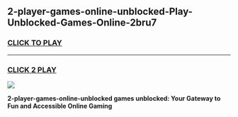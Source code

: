
## 2-player-games-online-unblocked-Play-Unblocked-Games-Online-2bru7
<h3>
<a href="https://premium76.site?title=2-player-games-online-unblocked&ref=25A">CLICK TO PLAY</a></h3>
<hr>

<h3>
<a href="https://premium76.site?title=2-player-games-online-unblocked&ref=25A">CLICK 2 PLAY</a>
  
</h3>

<a href="https://premium76.site?title=2-player-games-online-unblocked&ref=25A"><img src="https://clearcache.store/games.png"></a>


**2-player-games-online-unblocked games unblocked: Your Gateway to Fun and Accessible Online Gaming**
